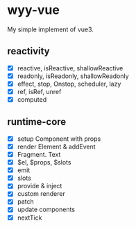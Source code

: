# wyy-vue

My simple implement of vue3.

## reactivity

- [x] reactive, isReactive, shallowReactive
- [x] readonly, isReadonly, shallowReadonly
- [x] effect, stop, Onstop, scheduler, lazy
- [x] ref, isRef, unref
- [x] computed

## runtime-core

- [x] setup Component with props
- [x] render Element & addEvent
- [x] Fragment. Text
- [x] $el, $props, $slots
- [x] emit
- [x] slots
- [x] provide & inject
- [x] custom renderer
- [x] patch
- [x] update components
- [x] nextTick
